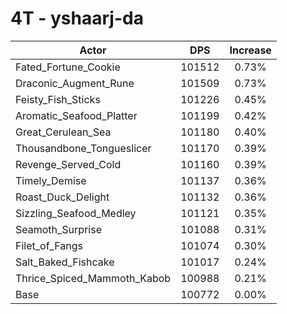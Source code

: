 # 4T - yshaarj-da
| Actor | DPS | Increase |
|---|:---:|:---:|
|Fated_Fortune_Cookie|101512|0.73%|
|Draconic_Augment_Rune|101509|0.73%|
|Feisty_Fish_Sticks|101226|0.45%|
|Aromatic_Seafood_Platter|101199|0.42%|
|Great_Cerulean_Sea|101180|0.40%|
|Thousandbone_Tongueslicer|101170|0.39%|
|Revenge_Served_Cold|101160|0.39%|
|Timely_Demise|101137|0.36%|
|Roast_Duck_Delight|101132|0.36%|
|Sizzling_Seafood_Medley|101121|0.35%|
|Seamoth_Surprise|101088|0.31%|
|Filet_of_Fangs|101074|0.30%|
|Salt_Baked_Fishcake|101017|0.24%|
|Thrice_Spiced_Mammoth_Kabob|100988|0.21%|
|Base|100772|0.00%|

